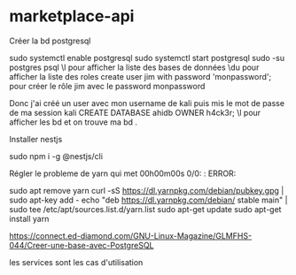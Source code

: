 # marketplace-api

Créer la bd postgresql

sudo systemctl enable postgresql
sudo systemctl start postgresql
sudo -su postgres
psql
\l pour afficher la liste des bases de données
\du pour afficher la liste des roles
create user jim with password 'monpassword'; pour créer le rôle jim avec le password monpassword 

Donc j'ai créé un user avec mon username de kali puis mis le mot de passe de ma session kali
CREATE DATABASE ahidb OWNER h4ck3r;
\l pour afficher les bd et on trouve ma bd .

Installer nestjs

sudo npm i -g @nestjs/cli 

Régler le probleme de yarn qui met 00h00m00s 0/0: : ERROR:

sudo apt remove yarn
curl -sS https://dl.yarnpkg.com/debian/pubkey.gpg | sudo apt-key add -
echo "deb https://dl.yarnpkg.com/debian/ stable main" | sudo tee /etc/apt/sources.list.d/yarn.list
sudo apt-get update 
sudo apt-get install yarn 



https://connect.ed-diamond.com/GNU-Linux-Magazine/GLMFHS-044/Creer-une-base-avec-PostgreSQL


les services sont les cas d'utilisation 